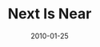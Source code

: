 ---
layout: music 
title: "Next Is Near"
series: "Next"
date: 2010-01-25 
description: "Brian Tome talks about how God uses our emotions to move us in the right direction."
audio: "http://s3.amazonaws.com/crossroadsaudiomessages/Next4.mp3"
audio-duration: "36:29"
src: "http://www.crossroads.net/players/media/series/Next_190x110.jpg"
---